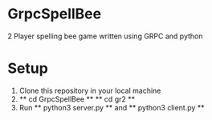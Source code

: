 # GrpcSpellBee
2 Player spelling bee game written using GRPC and python


# Setup 
1. Clone this repository in your local machine
2. ** cd GrpcSpellBee ** ** cd gr2 **
3. Run ** python3 server.py ** and ** python3 client.py **
